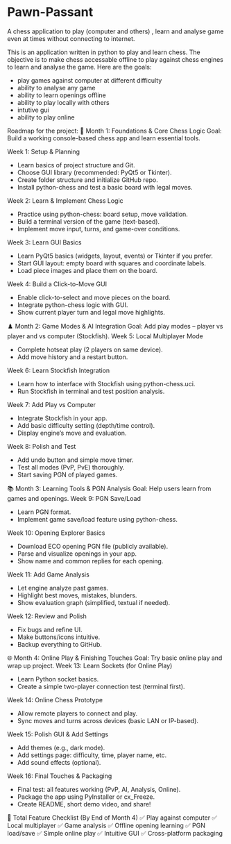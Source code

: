 # Pawn-Passant
A chess application to play (computer and others) , learn and analyse game even at times without connecting to internet.


This is an application written in python to play and learn chess. The objective is to make chess accessable offline to play against chess engines to learn and analyse the game. Here are the goals:
- play games against computer at different difficulty
- ability to analyse any game
- ability to learn openings offline
- ability to play locally with others
- intutive gui
- ability to play online

Roadmap for the project:
🧭 Month 1: Foundations & Core Chess Logic
Goal: Build a working console-based chess app and learn essential tools.

Week 1: Setup & Planning
- Learn basics of project structure and Git.
- Choose GUI library (recommended: PyQt5 or Tkinter).
- Create folder structure and initialize GitHub repo.
- Install python-chess and test a basic board with legal moves.

Week 2: Learn & Implement Chess Logic
- Practice using python-chess: board setup, move validation.
- Build a terminal version of the game (text-based).
- Implement move input, turns, and game-over conditions.

Week 3: Learn GUI Basics
- Learn PyQt5 basics (widgets, layout, events) or Tkinter if you prefer.
- Start GUI layout: empty board with squares and coordinate labels.
- Load piece images and place them on the board.

Week 4: Build a Click-to-Move GUI
- Enable click-to-select and move pieces on the board.
- Integrate python-chess logic with GUI.
- Show current player turn and legal move highlights.


♟️ Month 2: Game Modes & AI Integration
Goal: Add play modes – player vs player and vs computer (Stockfish).
Week 5: Local Multiplayer Mode
- Complete hotseat play (2 players on same device).
- Add move history and a restart button.

Week 6: Learn Stockfish Integration
- Learn how to interface with Stockfish using python-chess.uci.
- Run Stockfish in terminal and test position analysis.

Week 7: Add Play vs Computer
- Integrate Stockfish in your app.
- Add basic difficulty setting (depth/time control).
- Display engine’s move and evaluation.

Week 8: Polish and Test
- Add undo button and simple move timer.
- Test all modes (PvP, PvE) thoroughly.
- Start saving PGN of played games.


📚 Month 3: Learning Tools & PGN Analysis
Goal: Help users learn from games and openings.
Week 9: PGN Save/Load
- Learn PGN format.
- Implement game save/load feature using python-chess.

Week 10: Opening Explorer Basics
- Download ECO opening PGN file (publicly available).
- Parse and visualize openings in your app.
- Show name and common replies for each opening.

Week 11: Add Game Analysis
- Let engine analyze past games.
- Highlight best moves, mistakes, blunders.
- Show evaluation graph (simplified, textual if needed).

Week 12: Review and Polish
- Fix bugs and refine UI.
- Make buttons/icons intuitive.
- Backup everything to GitHub.


🌐 Month 4: Online Play & Finishing Touches
Goal: Try basic online play and wrap up project.
Week 13: Learn Sockets (for Online Play)
- Learn Python socket basics.
- Create a simple two-player connection test (terminal first).

Week 14: Online Chess Prototype
- Allow remote players to connect and play.
- Sync moves and turns across devices (basic LAN or IP-based).

Week 15: Polish GUI & Add Settings
- Add themes (e.g., dark mode).
- Add settings page: difficulty, time, player name, etc.
- Add sound effects (optional).

Week 16: Final Touches & Packaging
- Final test: all features working (PvP, AI, Analysis, Online).
- Package the app using PyInstaller or cx_Freeze.
- Create README, short demo video, and share!

📌 Total Feature Checklist (By End of Month 4)
 ✅ Play against computer
 ✅ Local multiplayer
 ✅ Game analysis
 ✅ Offline opening learning
 ✅ PGN load/save
 ✅ Simple online play
 ✅ Intuitive GUI
 ✅ Cross-platform packaging

